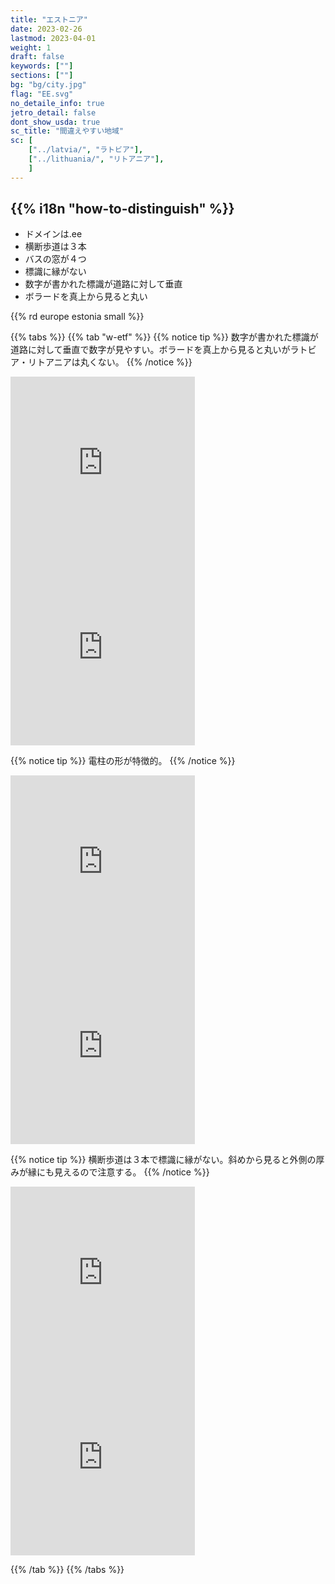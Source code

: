 ```yaml
---
title: "エストニア"
date: 2023-02-26
lastmod: 2023-04-01
weight: 1
draft: false
keywords: [""]
sections: [""]
bg: "bg/city.jpg"
flag: "EE.svg"
no_detaile_info: true
jetro_detail: false
dont_show_usda: true
sc_title: "間違えやすい地域"
sc: [
    ["../latvia/", "ラトビア"],
    ["../lithuania/", "リトアニア"],
    ]
---
```


<div class="main-desciption country-description">
    <h2 class="section-title">{{% i18n "how-to-distinguish" %}}</h2>
    <ul class="rule-list">
        <li>ドメインは<span class="quiz">.ee</span></li>
        <li>横断歩道は<span class="quiz">３</span>本</li>
        <li>バスの窓が<span class="quiz">４</span>つ</li>
        <li>標識に縁が<span class="quiz">ない</span></li>
        <li>数字が書かれた標識が道路に対して<span class="quiz">垂直</span></li>
        <li>ボラードを真上から見ると<span class="quiz">丸い</span></li>
    </ul>
    {{% rd europe estonia small %}}
</div>

{{% tabs  %}}
{{% tab "w-etf" %}}
{{% notice tip %}}
数字が書かれた標識が道路に対して<span class="quiz">垂直</span>で数字が見やすい。ボラードを真上から見ると<span class="quiz">丸い</span>がラトビア・リトアニアは丸くない。
{{% /notice %}}

<div class="googlemap-if">
<iframe src="https://www.google.com/maps/embed?pb=!4v1684548865123!6m8!1m7!1ss2eRa4sqGznaQedLsvXiMQ!2m2!1d59.37685549321069!2d27.89913102016457!3f105.52049170390629!4f-7.112191365266568!5f3.325193203789971" width="295" height="295" style="border:0;" allowfullscreen="" loading="lazy" referrerpolicy="no-referrer-when-downgrade"></iframe>
<iframe src="https://www.google.com/maps/embed?pb=!4v1684548910900!6m8!1m7!1sbf96ov07ReZpD0SKEheWeA!2m2!1d59.37684172767825!2d27.89843847287929!3f166.20028344309202!4f-22.312461237142173!5f3.325193203789971" width="295" height="295" style="border:0;" allowfullscreen="" loading="lazy" referrerpolicy="no-referrer-when-downgrade"></iframe>
</div>

{{% notice tip %}}
電柱の形が特徴的。
{{% /notice %}}

<div class="googlemap-if">
<iframe src="https://www.google.com/maps/embed?pb=!4v1684549021500!6m8!1m7!1stbZuP6koBaeDo8e3cl_DkA!2m2!1d58.93504701494305!2d23.54464915487738!3f201.21315628958942!4f12.229153390006445!5f3.325193203789971" width="295" height="295" style="border:0;" allowfullscreen="" loading="lazy" referrerpolicy="no-referrer-when-downgrade"></iframe>
<iframe src="https://www.google.com/maps/embed?pb=!4v1684549789125!6m8!1m7!1sUK09eoFtGbyzqxhEKnzbMA!2m2!1d58.82859579738559!2d22.77281356132972!3f222.06544992607115!4f35.6061724790744!5f3.325193203789971" width="295" height="295" style="border:0;" allowfullscreen="" loading="lazy" referrerpolicy="no-referrer-when-downgrade"></iframe>
</div>

{{% notice tip %}}
横断歩道は<span class="quiz">３</span>本で標識に縁が<span class="quiz">ない</span>。斜めから見ると外側の厚みが縁にも見えるので注意する。
{{% /notice %}}

<div class="googlemap-if">
<iframe src="https://www.google.com/maps/embed?pb=!4v1684549238949!6m8!1m7!1s4W9cFaQMc_ek9GGig9Phcw!2m2!1d58.35948426936434!2d24.57032239016301!3f166.07829051421828!4f6.553574384305179!5f3.325193203789971" width="295" height="295" style="border:0;" allowfullscreen="" loading="lazy" referrerpolicy="no-referrer-when-downgrade"></iframe>
<iframe src="https://www.google.com/maps/embed?pb=!4v1684549427861!6m8!1m7!1sZQzayB7wC0UbW2V1waLYSg!2m2!1d58.38554624317938!2d26.7243602941676!3f49.48841726999512!4f0.30752187369996875!5f3.0892742262860935" width="295" height="295" style="border:0;" allowfullscreen="" loading="lazy" referrerpolicy="no-referrer-when-downgrade"></iframe>
</div>

{{% /tab %}}
{{% /tabs %}}
